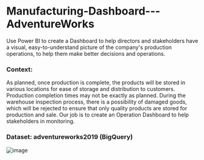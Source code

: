 # Manufacturing-Dashboard---AdventureWorks
Use Power BI to create a Dashboard to help directors and stakeholders have a visual, easy-to-understand picture of the company's production operations, to help them make better decisions and operations.


### Context: 
  As planned, once production is complete, the products will be stored in various locations for ease of storage and distribution to customers. Production   completion times may not be exactly as planned. During the warehouse inspection process, there is a possibility of damaged goods, which will be rejected to ensure that only quality products are stored for production and sale. Our job is to create an Operation Dashboard to help stakeholders in monitoring.


### Dataset: adventureworks2019 (BigQuery)
![image](https://github.com/user-attachments/assets/7cf1d471-71b2-4e27-9de2-3492bd40a9e6)


